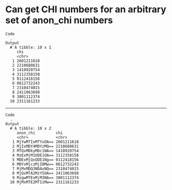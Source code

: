 # Can get CHI numbers for an arbitrary set of anon_chi numbers

    Code
      .
    Output
      # A tibble: 10 x 1
         chi       
         <chr>     
       1 2601211618
       2 2210680631
       3 1410920754
       4 3112358158
       5 0112418156
       6 0612732243
       7 2310474015
       8 2411063698
       9 3801112374
      10 2311161233

---

    Code
      .
    Output
      # A tibble: 10 x 2
         anon_chi         chi       
         <chr>            <chr>     
       1 MjYwMTIxMTYxOA== 2601211618
       2 MjIxMDY4MDYzMQ== 2210680631
       3 MTQxMDkyMDc1NA== 1410920754
       4 MzExMjM1ODE1OA== 3112358158
       5 MDExMjQxODE1Ng== 0112418156
       6 MDYxMjczMjI0Mw== 0612732243
       7 MjMxMDQ3NDAxNQ== 2310474015
       8 MjQxMTA2MzY5OA== 2411063698
       9 MzgwMTExMjM3NA== 3801112374
      10 MjMxMTE2MTIzMw== 2311161233

